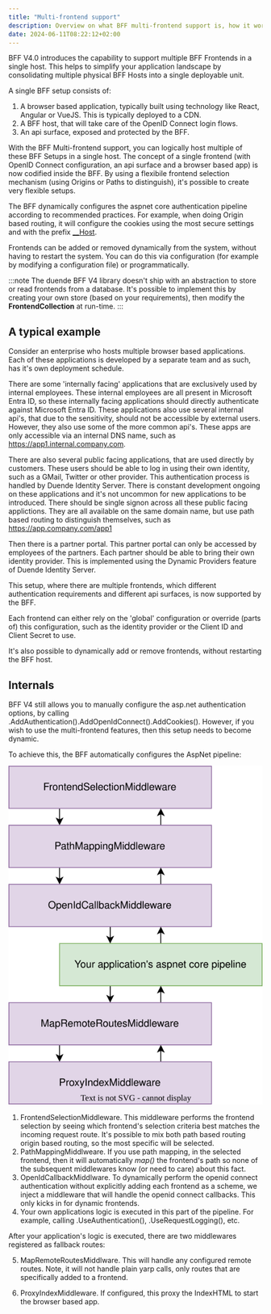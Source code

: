 ```yaml
---
title: "Multi-frontend support"
description: Overview on what BFF multi-frontend support is, how it works and why you would use it. 
date: 2024-06-11T08:22:12+02:00
---
```


BFF V4.0 introduces the capability to support multiple BFF Frontends in a single host. This helps to simplify your application landscape by consolidating multiple physical BFF Hosts into a single deployable unit. 

A single BFF setup consists of:
1. A browser based application, typically built using technology like React, Angular or VueJS. This is typically deployed to a CDN. 
2. A BFF host, that will take care of the OpenID Connect login flows. 
3. An api surface, exposed and protected by the BFF. 

With the BFF Multi-frontend support, you can logically host multiple of these BFF Setups in a single host. The concept of a single frontend (with OpenID Connect configuration, an api surface and a browser based app) is now codified inside the BFF. By using a flexibile frontend selection mechanism (using Origins or Paths to distinguish), it's possible to create very flexible setups. 

The BFF dynamically configures the aspnet core authentication pipeline according to recommended practices. For example, when doing Origin based routing, it will configure the cookies using the most secure settings and with the prefix [__Host](https://developer.mozilla.org/en-US/docs/Web/HTTP/Reference/Headers/Set-Cookie). 

Frontends can be added or removed dynamically from the system, without having to restart the system. You can do this via configuration (for example by modifying a configuration file) or programmatically. 

:::note
The duende BFF V4 library doesn't ship with an abstraction to store or read frontends from a database. It's possible to implement this by creating your own store (based on your requirements), then modify the **FrontendCollection** at run-time. 
:::

## A typical example

Consider an enterprise who hosts multiple browser based applications. Each of these applications is developed by a separate team and as such, has it's own deployment schedule. 

There are some 'internally facing' applications that are exclusively used by internal employees. These internal employees are all present in Microsoft Entra ID, so these internally facing applications should directly authenticate against Microsoft Entra ID. These applications also use several internal api's, that due to the sensitivity, should not be accessible by external users. However, they also use some of the more common api's. These apps are only accessible via an internal DNS name, such as https://app1.internal.company.com. 

There are also several public facing applications, that are used directly by customers. These users should be able to log in using their own identity, such as a GMail, Twitter or other provider. This authentication process is handled by Duende Identity Server. There is constant development ongoing on these applications and it's not uncommon for new applications to be introduced. There should be single signon across all these public facing applictions. They are all available on the same domain name, but use path based routing to distinguish themselves, such as https://app.company.com/app1

Then there is a partner portal. This partner portal can only be accessed by employees of the partners. Each partner should be able to bring their own identity provider. This is implemented using the Dynamic Providers feature of Duende Identity Server. 

This setup, where there are multiple frontends, which different authentication requirements and different api surfaces, is now supported by the BFF. 

Each frontend can either rely on the 'global' configuration or override (parts of) this configuration, such as the identity provider or the Client ID and Client Secret to use. 

It's also possible to dynamically add or remove frontends, without restarting the BFF host. 

## Internals

BFF V4 still allows you to manually configure the asp.net authentication options, by calling .AddAuthentication().AddOpenIdConnect().AddCookies(). However, if you wish to use the multi-frontend features, then this setup needs to become dynamic. 

To achieve this, the BFF automatically configures the AspNet pipeline:

![BFF Multi-Frontend Pipeline](../images/bff_multi_frontend_pipeline.svg)

1. FrontendSelectionMiddleware. This middleware performs the frontend selection by seeing which frontend's selection criteria best matches the incoming request route. It's possible to mix both path based routing origin based routing, so the most specific will be selected. 
2. PathMappingMiddlweare. If you use path mapping, in the selected frontend, then it will automatically *map()* the frontend's path so none of the subsequent middlewares know (or need to care) about this fact. 
3. OpenIdCallbackMiddlware. To dynamically perform the openid connect authentication without explicitly adding each frontend as a scheme, we inject a middleware that will handle the openid connect callbacks. This only kicks in for dynamic frontends.
4. Your own applications logic is executed in this part of the pipeline. For example, calling .UseAuthentication(), .UseRequestLogging(), etc. 

After your application's logic is executed, there are two middlewares registered as fallback routes:

5. MapRemoteRoutesMiddlware. This will handle any configured remote routes. Note, it will not handle plain yarp calls, only routes that are specifically added to a frontend.
    
6. ProxyIndexMiddleware. If configured, this proxy the IndexHTML to start the browser based app.  


